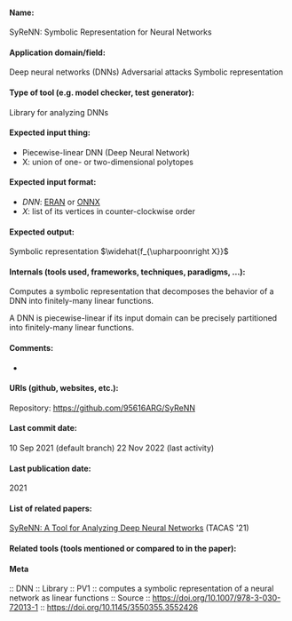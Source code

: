 #### Name:
SyReNN: Symbolic Representation for Neural Networks

#### Application domain/field:
Deep neural networks (DNNs)
Adversarial attacks
Symbolic representation

#### Type of tool (e.g. model checker, test generator): 
Library for analyzing DNNs

#### Expected input thing:
- Piecewise-linear DNN (Deep Neural Network)
- X: union of one- or two-dimensional polytopes

#### Expected input format:
- *DNN*: [ERAN](Formats/ERAN.md) or [ONNX](ONNX.md)
- *X*: list of its vertices in counter-clockwise order

#### Expected output:
Symbolic representation $\widehat{f_{\upharpoonright X}}$

#### Internals (tools used, frameworks, techniques, paradigms, ...):
Computes a symbolic representation that decomposes the behavior of a DNN into finitely-many linear functions.

A DNN is piecewise-linear if its input domain can be precisely partitioned into finitely-many linear functions.

#### Comments:
-

#### URIs (github, websites, etc.):
Repository: https://github.com/95616ARG/SyReNN

#### Last commit date:
10 Sep 2021 (default branch)
22 Nov 2022 (last activity)

#### Last publication date:
2021

#### List of related papers:
[SyReNN: A Tool for Analyzing Deep Neural Networks](https://doi.org/10.1007/978-3-030-72013-1_15) (TACAS '21)

#### Related tools (tools mentioned or compared to in the paper):

#### Meta
:: DNN
:: Library
:: PV1 :: computes a symbolic representation of a neural network as linear functions
:: Source :: https://doi.org/10.1007/978-3-030-72013-1 :: https://doi.org/10.1145/3550355.3552426

